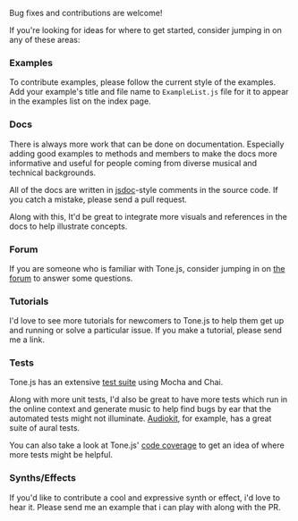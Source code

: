 Bug fixes and contributions are welcome!

If you're looking for ideas for where to get started, consider jumping in on any of these areas:

### Examples

To contribute examples, please follow the current style of the examples. Add your example's title and file name to `ExampleList.js` file for it to appear in the examples list on the index page. 

### Docs

There is always more work that can be done on documentation. Especially adding good examples to methods and members to make the docs more informative and useful for people coming from diverse musical and technical backgrounds. 

All of the docs are written in [jsdoc](http://usejsdoc.org/)-style comments in the source code. If you catch a mistake, please send a pull request. 

Along with this, It'd be great to integrate more visuals and references in the docs to help illustrate concepts. 

### Forum

If you are someone who is familiar with Tone.js, consider jumping in on [the forum](https://groups.google.com/forum/#!forum/tonejs) to answer some questions.

### Tutorials

I'd love to see more tutorials for newcomers to Tone.js to help them get up and running or solve a particular issue. If you make a tutorial, please send me a link.

### Tests 

Tone.js has an extensive [test suite](https://github.com/Tonejs/Tone.js/wiki/Testing) using Mocha and Chai. 

Along with more unit tests, I'd also be great to have more tests which run in the online context and generate music to help find bugs by ear that the automated tests might not illuminate. [Audiokit](http://audiokit.io/tests/), for example, has a great suite of aural tests.

You can also take a look at Tone.js' [code coverage](https://coveralls.io/github/Tonejs/Tone.js) to get an idea of where more tests might be helpful. 

### Synths/Effects

If you'd like to contribute a cool and expressive synth or effect, i'd love to hear it. Please send me an example that i can play with along with the PR. 